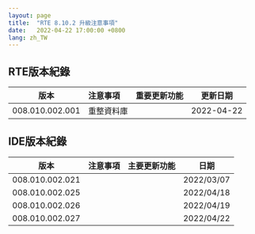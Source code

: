 ```yaml
---
layout: page
title:  "RTE 8.10.2 升級注意事項"
date:   2022-04-22 17:00:00 +0800
lang: zh_TW
---
```



## RTE版本紀錄

|版本|注意事項|重要更新功能|更新日期|
|:-:|:-|:-|:-:|
|008.010.002.001|重整資料庫||2022-04-22|

## IDE版本紀錄

|版本|注意事項|主要更新功能|日期|
|:-:|:-|:-:|:-:|
|008.010.002.021|||2022/03/07|
|008.010.002.025|||2022/04/18|
|008.010.002.026|||2022/04/19|
|008.010.002.027|||2022/04/22|